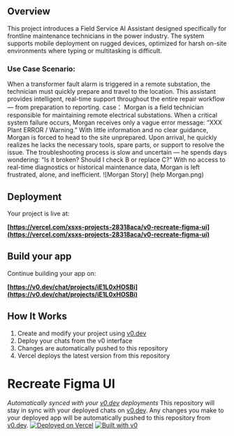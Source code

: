 ## Overview
This project introduces a Field Service AI Assistant designed specifically for frontline maintenance technicians in the power industry. The system supports mobile deployment on rugged devices, optimized for harsh on-site environments where typing or multitasking is difficult.
### Use Case Scenario:
When a transformer fault alarm is triggered in a remote substation, the technician must quickly prepare and travel to the location. This assistant provides intelligent, real-time support throughout the entire repair workflow — from preparation to reporting.
case：
Morgan is a field technician responsible for maintaining remote electrical substations. When a critical system failure occurs, Morgan receives only a vague error message: “XXX Plant ERROR / Warning.” With little information and no clear guidance, Morgan is forced to head to the site unprepared. Upon arrival, he quickly realizes he lacks the necessary tools, spare parts, or support to resolve the issue. The troubleshooting process is slow and uncertain — he spends days wondering: “Is it broken? Should I check B or replace C?” With no access to real-time diagnostics or historical maintenance data, Morgan is left frustrated, alone, and inefficient.
![Morgan Story] (help Morgan.png)


## Deployment

Your project is live at:

**[https://vercel.com/xsxs-projects-28318aca/v0-recreate-figma-ui](https://vercel.com/xsxs-projects-28318aca/v0-recreate-figma-ui)**

## Build your app

Continue building your app on:

**[https://v0.dev/chat/projects/iE1L0xHOSBi](https://v0.dev/chat/projects/iE1L0xHOSBi)**

## How It Works

1. Create and modify your project using [v0.dev](https://v0.dev)
2. Deploy your chats from the v0 interface
3. Changes are automatically pushed to this repository
4. Vercel deploys the latest version from this repository

 # Recreate Figma UI

*Automatically synced with your [v0.dev](https://v0.dev) deployments*
This repository will stay in sync with your deployed chats on [v0.dev](https://v0.dev).
Any changes you make to your deployed app will be automatically pushed to this repository from [v0.dev](https://v0.dev).
[![Deployed on Vercel](https://img.shields.io/badge/Deployed%20on-Vercel-black?style=for-the-badge&logo=vercel)](https://vercel.com/xsxs-projects-28318aca/v0-recreate-figma-ui)
[![Built with v0](https://img.shields.io/badge/Built%20with-v0.dev-black?style=for-the-badge)](https://v0.dev/chat/projects/iE1L0xHOSBi)
